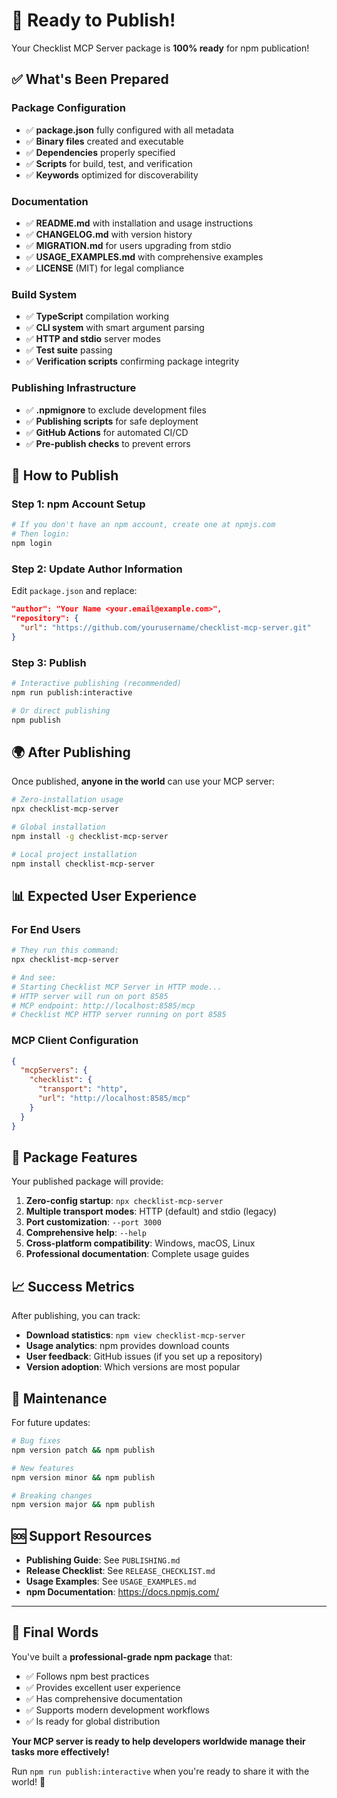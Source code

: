 # 🎉 Ready to Publish!

Your Checklist MCP Server package is **100% ready** for npm publication!

## ✅ What's Been Prepared

### Package Configuration
- ✅ **package.json** fully configured with all metadata
- ✅ **Binary files** created and executable
- ✅ **Dependencies** properly specified
- ✅ **Scripts** for build, test, and verification
- ✅ **Keywords** optimized for discoverability

### Documentation
- ✅ **README.md** with installation and usage instructions
- ✅ **CHANGELOG.md** with version history
- ✅ **MIGRATION.md** for users upgrading from stdio
- ✅ **USAGE_EXAMPLES.md** with comprehensive examples
- ✅ **LICENSE** (MIT) for legal compliance

### Build System
- ✅ **TypeScript** compilation working
- ✅ **CLI system** with smart argument parsing
- ✅ **HTTP and stdio** server modes
- ✅ **Test suite** passing
- ✅ **Verification scripts** confirming package integrity

### Publishing Infrastructure
- ✅ **.npmignore** to exclude development files
- ✅ **Publishing scripts** for safe deployment
- ✅ **GitHub Actions** for automated CI/CD
- ✅ **Pre-publish checks** to prevent errors

## 🚀 How to Publish

### Step 1: npm Account Setup
```bash
# If you don't have an npm account, create one at npmjs.com
# Then login:
npm login
```

### Step 2: Update Author Information
Edit `package.json` and replace:
```json
"author": "Your Name <your.email@example.com>",
"repository": {
  "url": "https://github.com/yourusername/checklist-mcp-server.git"
}
```

### Step 3: Publish
```bash
# Interactive publishing (recommended)
npm run publish:interactive

# Or direct publishing
npm publish
```

## 🌍 After Publishing

Once published, **anyone in the world** can use your MCP server:

```bash
# Zero-installation usage
npx checklist-mcp-server

# Global installation
npm install -g checklist-mcp-server

# Local project installation
npm install checklist-mcp-server
```

## 📊 Expected User Experience

### For End Users
```bash
# They run this command:
npx checklist-mcp-server

# And see:
# Starting Checklist MCP Server in HTTP mode...
# HTTP server will run on port 8585
# MCP endpoint: http://localhost:8585/mcp
# Checklist MCP HTTP server running on port 8585
```

### MCP Client Configuration
```json
{
  "mcpServers": {
    "checklist": {
      "transport": "http",
      "url": "http://localhost:8585/mcp"
    }
  }
}
```

## 🎯 Package Features

Your published package will provide:

1. **Zero-config startup**: `npx checklist-mcp-server`
2. **Multiple transport modes**: HTTP (default) and stdio (legacy)
3. **Port customization**: `--port 3000`
4. **Comprehensive help**: `--help`
5. **Cross-platform compatibility**: Windows, macOS, Linux
6. **Professional documentation**: Complete usage guides

## 📈 Success Metrics

After publishing, you can track:
- **Download statistics**: `npm view checklist-mcp-server`
- **Usage analytics**: npm provides download counts
- **User feedback**: GitHub issues (if you set up a repository)
- **Version adoption**: Which versions are most popular

## 🔧 Maintenance

For future updates:
```bash
# Bug fixes
npm version patch && npm publish

# New features  
npm version minor && npm publish

# Breaking changes
npm version major && npm publish
```

## 🆘 Support Resources

- **Publishing Guide**: See `PUBLISHING.md`
- **Release Checklist**: See `RELEASE_CHECKLIST.md`
- **Usage Examples**: See `USAGE_EXAMPLES.md`
- **npm Documentation**: https://docs.npmjs.com/

---

## 🎊 Final Words

You've built a **professional-grade npm package** that:
- ✅ Follows npm best practices
- ✅ Provides excellent user experience
- ✅ Has comprehensive documentation
- ✅ Supports modern development workflows
- ✅ Is ready for global distribution

**Your MCP server is ready to help developers worldwide manage their tasks more effectively!**

Run `npm run publish:interactive` when you're ready to share it with the world! 🌟